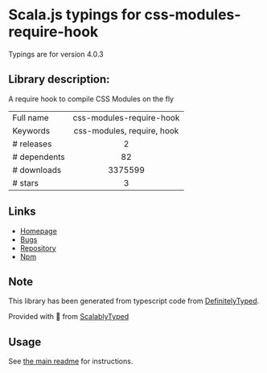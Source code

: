 
# Scala.js typings for css-modules-require-hook

Typings are for version 4.0.3

## Library description:
A require hook to compile CSS Modules on the fly

|                    |                 |
| ------------------ | :-------------: |
| Full name          | css-modules-require-hook |
| Keywords           | css-modules, require, hook |
| # releases         | 2 |
| # dependents       | 82 |
| # downloads        | 3375599 |
| # stars            | 3 |

## Links
- [Homepage](https://github.com/css-modules/css-modules-require-hook)
- [Bugs](https://github.com/css-modules/css-modules-require-hook/issues)
- [Repository](https://github.com/css-modules/css-modules-require-hook)
- [Npm](https://www.npmjs.com/package/css-modules-require-hook)
    


## Note
This library has been generated from typescript code from [DefinitelyTyped](https://definitelytyped.org).

Provided with :purple_heart: from [ScalablyTyped](https://github.com/oyvindberg/ScalablyTyped)

## Usage
See [the main readme](../../readme.md) for instructions.


